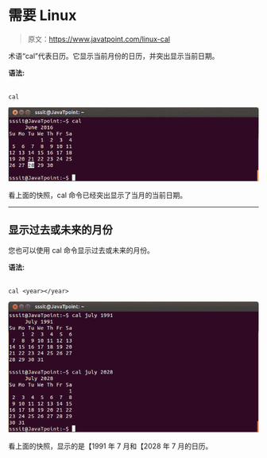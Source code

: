 # 需要 Linux

> 原文：<https://www.javatpoint.com/linux-cal>

术语“cal”代表日历。它显示当前月份的日历，并突出显示当前日期。

**语法:**

```

cal

```

![Linux cal1](img/4d1b8fb96a5a051b5aff2dd364809872.png)

看上面的快照，cal 命令已经突出显示了当月的当前日期。

* * *

## 显示过去或未来的月份

您也可以使用 cal 命令显示过去或未来的月份。

**语法:**

```

cal <year></year> 
```

![Linux cal2](img/55afe507b28f3b3a6509b32ac4594f37.png)

看上面的快照，显示的是【1991 年 7 月和【2028 年 7 月的日历。